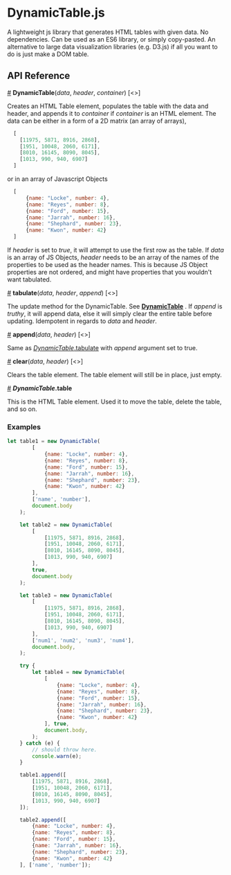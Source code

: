 # DynamicTable.js
A lightweight js library that generates HTML tables with given data.
No dependencies. Can be used as an ES6 library, or simply copy-pasted.
An alternative to large data visualization libraries (e.g. D3.js) if all you want to do is just make a DOM table.

## API Reference

<a href="#DynamicTable" name="DynamicTable">#</a> <b>DynamicTable</b>(<i>data</i>, <i>header</i>, <i>container</i>) [<>]

Creates an HTML Table element, populates the table with the data and header, and appends it to *container* if *container* is an HTML element.
The data can be either in a form of a 2D matrix (an array of arrays),
```js
  [
    [11975, 5871, 8916, 2868],
    [1951, 10048, 2060, 6171],
    [8010, 16145, 8090, 8045],
    [1013, 990, 940, 6907]
  ]
```
or in an array of Javascript Objects
```js
  [
      {name: "Locke", number: 4},
      {name: "Reyes", number: 8},
      {name: "Ford", number: 15},
      {name: "Jarrah", number: 16},
      {name: "Shephard", number: 23},
      {name: "Kwon", number: 42}
  ]
  ```
  If *header* is set to *true*, it will attempt to use the first row as the table. If *data* is an array of JS Objects, *header* needs to be an array of the names of the properties to be used as the header names. This is because JS Object properties are not ordered, and might have properties that you wouldn't want tabulated.


<a href="#tabulate" name="tabulate">#</a> <b>tabulate</b>(<i>data</i>, <i>header</i>, <i>append</i>) [<>]

The update method for the DynamicTable. See <a href="#DynamicTable"><b>DynamicTable</b></a> . If *append* is *truthy*, it will append data, else it will simply clear the entire table before updating. Idempotent in regards to *data* and *header*.


<a href="#append" name="append">#</a> <b>append</b>(<i>data</i>, <i>header</i>) [<>]

Same as <a href="#tabulate">*DynamicTable*.tabulate</a> with *append* argument set to true.


<a href="#clear" name="clear">#</a> <b>clear</b>(<i>data</i>, <i>header</i>) [<>]

Clears the table element. The table element will still be in place, just empty.

<a href="#table" name="table">#</a> <b>*DynamicTable*.table</b>

This is the HTML Table element. Used it to move the table, delete the table, and so on.



### Examples
```js
let table1 = new DynamicTable(
        [
            {name: "Locke", number: 4},
            {name: "Reyes", number: 8},
            {name: "Ford", number: 15},
            {name: "Jarrah", number: 16},
            {name: "Shephard", number: 23},
            {name: "Kwon", number: 42}
        ],
        ['name', 'number'],
        document.body
    );

    let table2 = new DynamicTable(
        [
            [11975, 5871, 8916, 2868],
            [1951, 10048, 2060, 6171],
            [8010, 16145, 8090, 8045],
            [1013, 990, 940, 6907]
        ],
        true,
        document.body
    );

    let table3 = new DynamicTable(
        [
            [11975, 5871, 8916, 2868],
            [1951, 10048, 2060, 6171],
            [8010, 16145, 8090, 8045],
            [1013, 990, 940, 6907]
        ],
        ['num1', 'num2', 'num3', 'num4'],
        document.body,
    );

    try {
        let table4 = new DynamicTable(
            [
                {name: "Locke", number: 4},
                {name: "Reyes", number: 8},
                {name: "Ford", number: 15},
                {name: "Jarrah", number: 16},
                {name: "Shephard", number: 23},
                {name: "Kwon", number: 42}
            ], true,
            document.body,
        );
    } catch (e) {
        // should throw here.
        console.warn(e);
    }

    table1.append([
        [11975, 5871, 8916, 2868],
        [1951, 10048, 2060, 6171],
        [8010, 16145, 8090, 8045],
        [1013, 990, 940, 6907]
    ]);

    table2.append([
        {name: "Locke", number: 4},
        {name: "Reyes", number: 8},
        {name: "Ford", number: 15},
        {name: "Jarrah", number: 16},
        {name: "Shephard", number: 23},
        {name: "Kwon", number: 42}
    ], ['name', 'number']);
```

